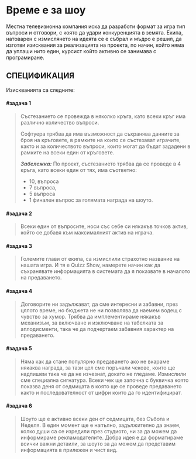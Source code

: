 # Време е за шоу

Местна телевизионна компания иска да разработи формат за игра тип въпроси и отговори, с която
да удари конкуренцията в земята. Екипа, натоварен с измислянето на идеята се е събрал и мъдро
е решил, да изготви изисквания за реализацията на проекта, по начин, който няма да уплаши нито
един, курсист който активно се занимава с програмиране. 

## СПЕЦИФИКАЦИЯ

Изискванията са следните:

#### **#задача 1** 
>Състезанието се провежда в няколко кръга, като всеки кръг има различно количество въпроси.
>
> Софтуера трябва да има възможност да съхранява данните за броя на кръговете, в рамките на които се състезават играчите, както и за количеството въпроси, които могат да бъдат зададени в рамките на всеки един от кръговете. 
>
>***Забележка:*** По проект, състезанието трябва да се проведе в 4 кръга, като
>всеки един от тях, има съответно: 
> - 10, въпроса
> - 7 въпроса, 
> - 5 въпроса 
> - 1 финален въпрос за голямата награда на шоуто.

#### **#задача 2** 
> Всеки един от въпросите, носи със себе си някакъв точков актив, който се добавя към максималният актив на играча.

#### **#задача 3** 
> Големите глави от екипа, са измислили страхотно название на нашата игра. И тя е Quizz Show, намерете начин как да съхранявате информацията в системата  да я показвате в началото на предаването.


#### **#задача 4** 
> Договорите ни задължават, да сме интересни и забавни, през цялото време, но бюджета не ни позволява да наемем водещ с чувство за хумор. Трябва да имплементираме някакъв механизъм, за включване и изключване на табелката за аплодисменти, така че да подчертаем забавния характер на предаването. 

#### **#задача 5** 
> Няма как да стане популярно предаването ако не вкараме някаква награда, за тази цел сме поръчали чекове, които ще надпишем така че да не изчезнат, докато не гледаме. Измислили сме специална сигнатура. Всеки чек ще започна с буквичка която показва деня от седмицата в която ще се проведе предаването както и последователност от цифри които да го идентифицират. 

#### **#задача 6** 
> Шоуто ще е активно всеки ден от седмицата, без Събота и Неделя. В един момент ще е напълно, задължително да знаем, колко души са се изредили през студиото, ни за да можем да информираме рекламодателите. Добра идея е да форматираме всички важни детаили, за шоуто за да можем да представим информацията в прилежен и чист вид. 